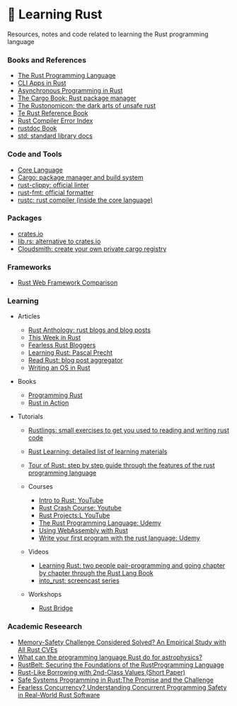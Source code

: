 # :space_invader: Learning Rust

Resources, notes and code related to learning the Rust programming language

### Books and References

- [The Rust Programming Language](https://doc.rust-lang.org/book/)
- [CLI Apps in Rust](https://rust-cli.github.io/book/index.html)
- [Asynchronous Programming in Rust](https://rust-lang.github.io/async-book/)
- [The Cargo Book: Rust package manager](https://doc.rust-lang.org/cargo/index.html)
- [The Rustonomicon: the dark arts of unsafe rust](https://doc.rust-lang.org/nomicon/)
- [Te Rust Reference Book](https://doc.rust-lang.org/reference/index.html)
- [Rust Compiler Error Index](https://doc.rust-lang.org/error-index.html)
- [rustdoc Book](https://doc.rust-lang.org/rustdoc/index.html)
- [std: standard library docs](https://doc.rust-lang.org/std/index.html)

### Code and Tools

- [Core Language](https://github.com/rust-lang/rust)
- [Cargo: package manager and build system](https://github.com/rust-lang/cargo)
- [rust-clippy: official linter](https://github.com/rust-lang/rust-clippy)
- [rust-fmt: official formatter](https://github.com/rust-lang/rustfmt)
- [rustc: rust compiler (inside the core language)](https://github.com/rust-lang/rust/tree/master/src/rustc)

### Packages

- [crates.io](https://crates.io/)
- [lib.rs: alternative to crates.io](https://lib.rs/)
- [Cloudsmith: create your own private cargo registry](https://cloudsmith.com/cargo-registry/)

### Frameworks

- [Rust Web Framework Comparison](https://github.com/flosse/rust-web-framework-comparison)

### Learning

- Articles
  - [Rust Anthology: rust blogs and blog posts](https://github.com/brson/rust-anthology/blob/master/master-list.md)
  - [This Week in Rust](https://this-week-in-rust.org)
  - [Fearless Rust Bloggers](https://users.rust-lang.org/t/fearless-rust-bloggers/16770)
  - [Learning Rust: Pascal Precht](https://pascalprecht.github.io/posts/learning-rust)
  - [Read Rust: blog post aggregator](https://readrust.net/)
  - [Writing an OS in Rust](https://os.phil-opp.com/)

- Books
  - [Programming Rust](https://www.oreilly.com/library/view/programming-rust/9781491927274/)
  - [Rust in Action](https://www.manning.com/books/rust-in-action)

- Tutorials
  - [Rustlings: small exercises to get you used to reading and writing rust code ](https://github.com/rust-lang/rustlings)
  - [Rust Learning: detailed list of learning materials](https://github.com/ctjhoa/rust-learning)
  - [Tour of Rust: step by step guide through the features of the rust programming language](https://tourofrust.com/)

  - Courses
    - [Intro to Rust: YouTube](https://www.youtube.com/playlist?list=PLJbE2Yu2zumDF6BX6_RdPisRVHgzV02NW)
    - [Rust Crash Course: Youtube](https://www.youtube.com/watch?v=zF34dRivLOw)
    - [Rust Projects:L YouTube](https://www.youtube.com/playlist?list=PLJbE2Yu2zumDD5vy2BuSHvFZU0a6RDmgb)
    - [The Rust Programming Language: Udemy](https://www.udemy.com/course/rust-lang/)
    - [Using WebAssembly with Rust](https://egghead.io/courses/using-webassembly-with-rust)
    - [Write your first program with the rust language: Udemy](https://egghead.io/courses/write-your-first-program-with-the-rust-language)
  - Videos
    - [Learning Rust: two people pair-programming and going chapter by chapter through the Rust Lang Book](https://www.youtube.com/playlist?list=PLywCmJ05v3PhlDgxPAW1ryxHZJ9Tjohpi)
    - [into_rust: screencast series](http://intorust.com/)

  - Workshops
    - [Rust Bridge](https://rustbridge.com/)

### Academic Reseearch

- [Memory-Safety Challenge Considered Solved? An Empirical Study with All Rust CVEs](https://arxiv.org/pdf/2003.03296.pdf)
- [What can the programming language Rust do for astrophysics?](https://www.cambridge.org/core/services/aop-cambridge-core/content/view/B51B6DF72B7641F2352C05A502F3D881/S1743921316013168a.pdf/what_can_the_programming_language_rust_do_for_astrophysics.pdf)
- [RustBelt: Securing the Foundations of the RustProgramming Language](https://dl.acm.org/doi/pdf/10.1145/3158154)
- [Rust-Like Borrowing with 2nd-Class Values (Short Paper)](https://dl.acm.org/doi/pdf/10.1145/3136000.3136010)
- [Safe Systems Programming in Rust:The Promise and the Challenge](https://robbertkrebbers.nl/research/articles/safe_programming_rust.pdf)
- [Fearless Concurrency? Understanding Concurrent Programming Safety in Real-World Rust Software](https://arxiv.org/pdf/1902.01906.pdf)
